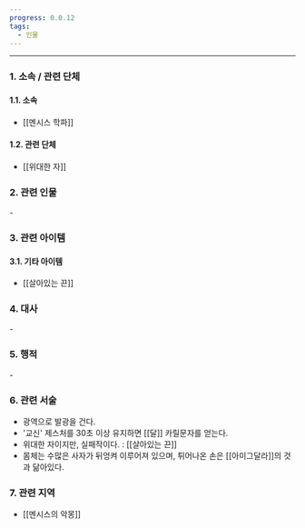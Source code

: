 ```yaml
---
progress: 0.0.12
tags:
  - 인물
---
```

---
### 1. 소속 / 관련 단체
#### 1.1. 소속
- [[멘시스 학파]]
#### 1.2. 관련 단체
- [[위대한 자]]
### 2. 관련 인물
\-
### 3. 관련 아이템
#### 3.1. 기타 아이템
- [[살아있는 끈]]
### 4. 대사
\-
### 5. 행적
\-
### 6. 관련 서술
- 광역으로 발광을 건다.
- '교신' 제스처를 30초 이상 유지하면 [[달]] 카릴문자를 얻는다.
- 위대한 자이지만, 실패작이다. : [[살아있는 끈]]
- 몸체는 수많은 사자가 뒤엉켜 이루어져 있으며, 튀어나온 손은 [[아미그달라]]의 것과 닮아있다.
### 7. 관련 지역
- [[멘시스의 악몽]]